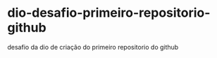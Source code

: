 # dio-desafio-primeiro-repositorio-github
desafio da dio de criação do primeiro repositorio do github
